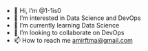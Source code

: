 - 👋 Hi, I’m @1-1is0
- 👀 I’m interested in Data Science and DevOps
- 🌱 I’m currently learning Data Science
- 💞️ I’m looking to collaborate on DevOps
- 📫 How to reach me amirftma@gmail.com

<!---
1-1is0/1-1is0 is a ✨ special ✨ repository because its `README.md` (this file) appears on your GitHub profile.
You can click the Preview link to take a look at your changes.
--->
